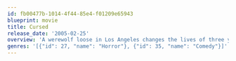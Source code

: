 ```yaml
---
id: fb00477b-1014-4f44-85e4-f01209e65943
blueprint: movie
title: Cursed
release_date: '2005-02-25'
overview: 'A werewolf loose in Los Angeles changes the lives of three young adults, who, after being mauled by the beast, learn they must kill their attacker if they hope to change their fate to avoid becoming werewolves too.'
genres: '[{"id": 27, "name": "Horror"}, {"id": 35, "name": "Comedy"}]'
---
```


